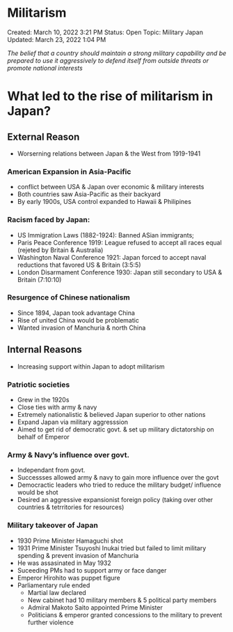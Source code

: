 # Militarism

Created: March 10, 2022 3:21 PM
Status: Open
Topic: Military Japan
Updated: March 23, 2022 1:04 PM

*The belief that a country should maintain a strong military capability and be prepared to use it aggressively to defend itself from outside threats or promote national interests*

# What led to the rise of militarism in Japan?

## External Reason

- Worserning relations between Japan & the West from 1919-1941

### American Expansion in Asia-Pacific

- conflict between USA & Japan over economic & military interests
- Both countries saw Asia-Pacific as their backyard
- By early 1900s, USA control expanded to Hawaii & Philipines

### Racism faced by Japan:

- US Immigration Laws (1882-1924): Banned ASian immigrants;
- Paris Peace Conference 1919: League refused to accept all races equal (rejeted by Britain & Australia)
- Washington Naval Conference 1921: Japan forced to accept naval reductions that favored US & Britain (3:5:5)
- London Disarmament Conference 1930: Japan still secondary to USA & Britain (7:10:10)

### Resurgence of Chinese nationalism

- Since 1894, Japan took advantage China
- Rise of united China would be problematic
- Wanted invasion of Manchuria & north China

## Internal Reasons

- Increasing support within Japan to adopt militarism

### Patriotic societies

- Grew in the 1920s
- Close ties with army & navy
- Extremely nationalistic & believed Japan superior to other nations
- Expand Japan via military aggresssion
- Aimed to get rid of democratic govt. & set up military dictatorship on behalf of Emperor

### Army & Navy’s influence over govt.

- Independant from govt.
- Successses allowed army & navy to gain more influence over the govt
- Democractic leaders who tried to reduce the military budget/ influence would be shot
- Desired an aggressive expansionist foreign policy (taking over other countries & tetrritories for resources)

### Military takeover of Japan

- 1930 Prime Minister Hamaguchi shot
- 1931 Prime Minister Tsuyoshi Inukai tried but failed to limit military spending & prevent invasion of Manchuria
- He was assasinated in May 1932
- Suceeding PMs had to support army or face danger
- Emperor Hirohito was puppet figure
- Parliamentary rule ended
    - Martial law declared
    - New cabinet had 10 military members & 5 political party members
    - Admiral Makoto Saito appointed Prime Minister
    - Politicians & emperor granted concessions to the military to prevent further violence